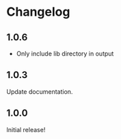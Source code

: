 # Changelog

## 1.0.6

- Only include lib directory in output

## 1.0.3

Update documentation.

## 1.0.0

Initial release!
